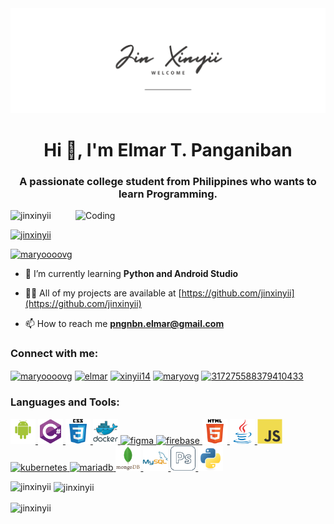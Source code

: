 <img src="https://github.com/jinxinyii/jinxinyii/blob/main/jinxinyii.png" alt="banner">
<h1 align="center">Hi 👋, I'm Elmar T. Panganiban</h1>
<h3 align="center">A passionate college student from Philippines who wants to learn Programming.</h3>
<img align="right" alt="Coding" width="400" src="[https://cdn.dribbble.com/users/116207...](https://images-wixmp-ed30a86b8c4ca887773594c2.wixmp.com/f/db7c6753-956b-4327-8db9-27975ad43253/db2bpd5-0b5cd9ea-53cc-409c-91bb-1651be393b6c.gif?token=eyJ0eXAiOiJKV1QiLCJhbGciOiJIUzI1NiJ9.eyJzdWIiOiJ1cm46YXBwOjdlMGQxODg5ODIyNjQzNzNhNWYwZDQxNWVhMGQyNmUwIiwiaXNzIjoidXJuOmFwcDo3ZTBkMTg4OTgyMjY0MzczYTVmMGQ0MTVlYTBkMjZlMCIsIm9iaiI6W1t7InBhdGgiOiJcL2ZcL2RiN2M2NzUzLTk1NmItNDMyNy04ZGI5LTI3OTc1YWQ0MzI1M1wvZGIyYnBkNS0wYjVjZDllYS01M2NjLTQwOWMtOTFiYi0xNjUxYmUzOTNiNmMuZ2lmIn1dXSwiYXVkIjpbInVybjpzZXJ2aWNlOmZpbGUuZG93bmxvYWQiXX0.4QBd2gjsm3Vh9tn6NbGuZwz5icDzNLe5QSC2uFlzpdI)">

<p align="left"> <img src="https://komarev.com/ghpvc/?username=jinxinyii&label=Profile%20views&color=0e75b6&style=flat" alt="jinxinyii" /> </p>

<p align="left"> <a href="https://github.com/ryo-ma/github-profile-trophy"><img src="https://github-profile-trophy.vercel.app/?username=jinxinyii" alt="jinxinyii" /></a> </p>

<p align="left"> <a href="https://twitter.com/maryoooovg" target="blank"><img src="https://img.shields.io/twitter/follow/maryoooovg?logo=twitter&style=for-the-badge" alt="maryoooovg" /></a> </p>

- 🌱 I’m currently learning **Python and Android Studio**

- 👨‍💻 All of my projects are available at [https://github.com/jinxinyii](https://github.com/jinxinyii)

- 📫 How to reach me **pngnbn.elmar@gmail.com**

<h3 align="left">Connect with me:</h3>
<p align="left">
<a href="https://twitter.com/maryoooovg" target="blank"><img align="center" src="https://raw.githubusercontent.com/rahuldkjain/github-profile-readme-generator/master/src/images/icons/Social/twitter.svg" alt="maryoooovg" height="30" width="40" /></a>
<a href="https://fb.com/elmar" target="blank"><img align="center" src="https://raw.githubusercontent.com/rahuldkjain/github-profile-readme-generator/master/src/images/icons/Social/facebook.svg" alt="elmar" height="30" width="40" /></a>
<a href="https://instagram.com/xinyii14" target="blank"><img align="center" src="https://raw.githubusercontent.com/rahuldkjain/github-profile-readme-generator/master/src/images/icons/Social/instagram.svg" alt="xinyii14" height="30" width="40" /></a>
<a href="https://www.youtube.com/c/maryovg" target="blank"><img align="center" src="https://raw.githubusercontent.com/rahuldkjain/github-profile-readme-generator/master/src/images/icons/Social/youtube.svg" alt="maryovg" height="30" width="40" /></a>
<a href="https://discord.gg/317275588379410433" target="blank"><img align="center" src="https://raw.githubusercontent.com/rahuldkjain/github-profile-readme-generator/master/src/images/icons/Social/discord.svg" alt="317275588379410433" height="30" width="40" /></a>
</p>

<h3 align="left">Languages and Tools:</h3>
<p align="left"> <a href="https://developer.android.com" target="_blank" rel="noreferrer"> <img src="https://raw.githubusercontent.com/devicons/devicon/master/icons/android/android-original-wordmark.svg" alt="android" width="40" height="40"/> </a> <a href="https://www.w3schools.com/cs/" target="_blank" rel="noreferrer"> <img src="https://raw.githubusercontent.com/devicons/devicon/master/icons/csharp/csharp-original.svg" alt="csharp" width="40" height="40"/> </a> <a href="https://www.w3schools.com/css/" target="_blank" rel="noreferrer"> <img src="https://raw.githubusercontent.com/devicons/devicon/master/icons/css3/css3-original-wordmark.svg" alt="css3" width="40" height="40"/> </a> <a href="https://www.docker.com/" target="_blank" rel="noreferrer"> <img src="https://raw.githubusercontent.com/devicons/devicon/master/icons/docker/docker-original-wordmark.svg" alt="docker" width="40" height="40"/> </a> <a href="https://www.figma.com/" target="_blank" rel="noreferrer"> <img src="https://www.vectorlogo.zone/logos/figma/figma-icon.svg" alt="figma" width="40" height="40"/> </a> <a href="https://firebase.google.com/" target="_blank" rel="noreferrer"> <img src="https://www.vectorlogo.zone/logos/firebase/firebase-icon.svg" alt="firebase" width="40" height="40"/> </a> <a href="https://www.w3.org/html/" target="_blank" rel="noreferrer"> <img src="https://raw.githubusercontent.com/devicons/devicon/master/icons/html5/html5-original-wordmark.svg" alt="html5" width="40" height="40"/> </a> <a href="https://www.java.com" target="_blank" rel="noreferrer"> <img src="https://raw.githubusercontent.com/devicons/devicon/master/icons/java/java-original.svg" alt="java" width="40" height="40"/> </a> <a href="https://developer.mozilla.org/en-US/docs/Web/JavaScript" target="_blank" rel="noreferrer"> <img src="https://raw.githubusercontent.com/devicons/devicon/master/icons/javascript/javascript-original.svg" alt="javascript" width="40" height="40"/> </a> <a href="https://kubernetes.io" target="_blank" rel="noreferrer"> <img src="https://www.vectorlogo.zone/logos/kubernetes/kubernetes-icon.svg" alt="kubernetes" width="40" height="40"/> </a> <a href="https://mariadb.org/" target="_blank" rel="noreferrer"> <img src="https://www.vectorlogo.zone/logos/mariadb/mariadb-icon.svg" alt="mariadb" width="40" height="40"/> </a> <a href="https://www.mongodb.com/" target="_blank" rel="noreferrer"> <img src="https://raw.githubusercontent.com/devicons/devicon/master/icons/mongodb/mongodb-original-wordmark.svg" alt="mongodb" width="40" height="40"/> </a> <a href="https://www.mysql.com/" target="_blank" rel="noreferrer"> <img src="https://raw.githubusercontent.com/devicons/devicon/master/icons/mysql/mysql-original-wordmark.svg" alt="mysql" width="40" height="40"/> </a> <a href="https://www.photoshop.com/en" target="_blank" rel="noreferrer"> <img src="https://raw.githubusercontent.com/devicons/devicon/master/icons/photoshop/photoshop-line.svg" alt="photoshop" width="40" height="40"/> </a> <a href="https://www.python.org" target="_blank" rel="noreferrer"> <img src="https://raw.githubusercontent.com/devicons/devicon/master/icons/python/python-original.svg" alt="python" width="40" height="40"/> </a> </p>

<p><img align="left" src="https://github-readme-stats.vercel.app/api/top-langs?username=jinxinyii&show_icons=true&locale=en&layout=compact" alt="jinxinyii" /></p>

<p>&nbsp;<img align="center" src="https://github-readme-stats.vercel.app/api?username=jinxinyii&show_icons=true&locale=en" alt="jinxinyii" /></p>

<p><img align="center" src="https://github-readme-streak-stats.herokuapp.com/?user=jinxinyii&" alt="jinxinyii" /></p>
